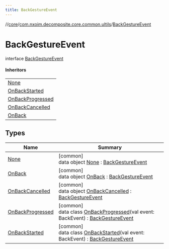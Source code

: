 ```yaml
---
title: BackGestureEvent
---
```

//[core](../../../index.html)/[com.nxoim.decomposite.core.common.ultils](../index.html)/[BackGestureEvent](index.html)



# BackGestureEvent

interface [BackGestureEvent](index.html)

#### Inheritors


| |
|---|
| [None](-none/index.html) |
| [OnBackStarted](-on-back-started/index.html) |
| [OnBackProgressed](-on-back-progressed/index.html) |
| [OnBackCancelled](-on-back-cancelled/index.html) |
| [OnBack](-on-back/index.html) |


## Types


| Name | Summary |
|---|---|
| [None](-none/index.html) | [common]<br>data object [None](-none/index.html) : [BackGestureEvent](index.html) |
| [OnBack](-on-back/index.html) | [common]<br>data object [OnBack](-on-back/index.html) : [BackGestureEvent](index.html) |
| [OnBackCancelled](-on-back-cancelled/index.html) | [common]<br>data object [OnBackCancelled](-on-back-cancelled/index.html) : [BackGestureEvent](index.html) |
| [OnBackProgressed](-on-back-progressed/index.html) | [common]<br>data class [OnBackProgressed](-on-back-progressed/index.html)(val event: BackEvent) : [BackGestureEvent](index.html) |
| [OnBackStarted](-on-back-started/index.html) | [common]<br>data class [OnBackStarted](-on-back-started/index.html)(val event: BackEvent) : [BackGestureEvent](index.html) |

